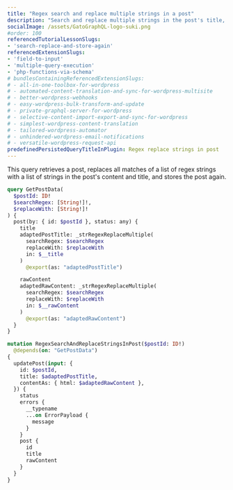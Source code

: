```yaml
---
title: "Regex search and replace multiple strings in a post"
description: "Search and replace multiple strings in the post's title, excerpt and content"
socialImage: /assets/GatoGraphQL-logo-suki.png
#order: 100
referencedTutorialLessonSlugs:
- 'search-replace-and-store-again'
referencedExtensionSlugs:
- 'field-to-input'
- 'multiple-query-execution'
- 'php-functions-via-schema'
# bundlesContainingReferencedExtensionSlugs:
# - all-in-one-toolbox-for-wordpress
# - automated-content-translation-and-sync-for-wordpress-multisite
# - better-wordpress-webhooks
# - easy-wordpress-bulk-transform-and-update
# - private-graphql-server-for-wordpress
# - selective-content-import-export-and-sync-for-wordpress
# - simplest-wordpress-content-translation
# - tailored-wordpress-automator
# - unhindered-wordpress-email-notifications
# - versatile-wordpress-request-api
predefinedPersistedQueryTitleInPlugin: Regex replace strings in post
---
```


This query retrieves a post, replaces all matches of a list of regex strings with a list of strings in the post's content and title, and stores the post again.

```graphql
query GetPostData(
  $postId: ID!
  $searchRegex: [String!]!,
  $replaceWith: [String!]!
) {
  post(by: { id: $postId }, status: any) {
    title
    adaptedPostTitle: _strRegexReplaceMultiple(
      searchRegex: $searchRegex
      replaceWith: $replaceWith
      in: $__title
    )
      @export(as: "adaptedPostTitle")

    rawContent
    adaptedRawContent: _strRegexReplaceMultiple(
      searchRegex: $searchRegex
      replaceWith: $replaceWith
      in: $__rawContent
    )
      @export(as: "adaptedRawContent")
  }
}

mutation RegexSearchAndReplaceStringsInPost($postId: ID!)
  @depends(on: "GetPostData")
{
  updatePost(input: {
    id: $postId,
    title: $adaptedPostTitle,
    contentAs: { html: $adaptedRawContent },
  }) {
    status
    errors {
      __typename
      ...on ErrorPayload {
        message
      }
    }
    post {
      id
      title
      rawContent
    }
  }
}
```
